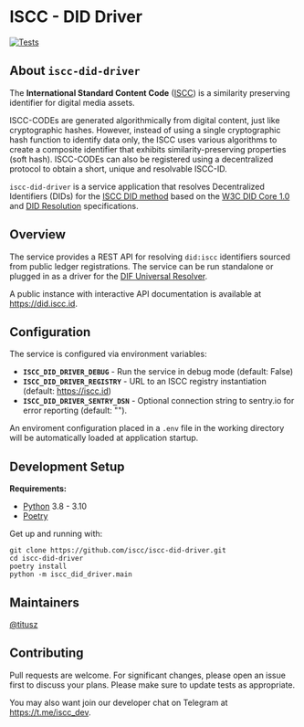 # ISCC - DID Driver

[![Tests](https://github.com/iscc/iscc-did-driver/actions/workflows/tests.yaml/badge.svg)](https://github.com/iscc/iscc-did-driver/actions/workflows/tests.yaml)

## About `iscc-did-driver`

The **International Standard Content Code** ([ISCC](https://iscc.codes/)) is a similarity
preserving identifier for digital media assets.

ISCC-CODEs are generated algorithmically from digital content, just like cryptographic hashes. However,
instead of using a single cryptographic hash function to identify data only, the ISCC uses various
algorithms to create a composite identifier that exhibits similarity-preserving properties
(soft hash). ISCC-CODEs can also be registered using a decentralized protocol to obtain a short,
unique and resolvable ISCC-ID.

`iscc-did-driver` is a service application that resolves Decentralized Identifiers (DIDs) for the
[ISCC DID method](https://ieps.iscc.codes/iep-0015/) based on the
[W3C DID Core 1.0](https://www.w3.org/TR/did-core/) and
[DID Resolution](https://w3c-ccg.github.io/did-resolution/) specifications.

## Overview

The service provides a REST API for resolving `did:iscc` identifiers sourced from public ledger
registrations. The service can be run standalone or plugged in as a driver for the
[DIF Universal Resolver](https://github.com/decentralized-identity/universal-resolver).

A public instance with interactive API documentation is available at https://did.iscc.id.

## Configuration

The service is configured via environment variables:

- **`ISCC_DID_DRIVER_DEBUG`** - Run the service in debug mode (default: False)
- **`ISCC_DID_DRIVER_REGISTRY`** - URL to an ISCC registry instantiation (default: https://iscc.id)
- **`ISCC_DID_DRIVER_SENTRY_DSN`** - Optional connection string to sentry.io for error reporting (default: "").

An enviroment configuration placed in a `.env` file in the working directory will be automatically
loaded at application startup.

## Development Setup

**Requirements:**

- [Python](https://www.python.org/) 3.8 - 3.10
- [Poetry](https://python-poetry.org/)

Get up and running with:
```shell
git clone https://github.com/iscc/iscc-did-driver.git
cd iscc-did-driver
poetry install
python -m iscc_did_driver.main
```

## Maintainers
[@titusz](https://github.com/titusz)

## Contributing

Pull requests are welcome. For significant changes, please open an issue first to discuss your
plans. Please make sure to update tests as appropriate.

You may also want join our developer chat on Telegram at <https://t.me/iscc_dev>.
